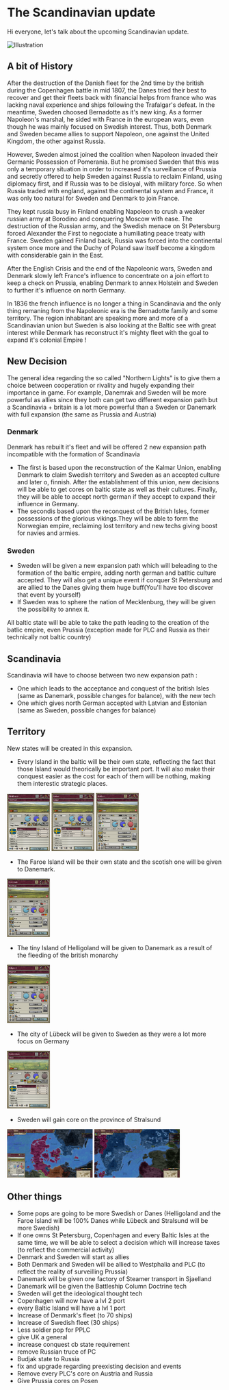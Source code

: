 # The Scandinavian update

Hi everyone, let's talk about the upcoming Scandinavian update. 

<img src="../picture_markdown/Scandi_1.png" alt="Illustration" width="400"/>

## A bit of History

After the destruction of the Danish fleet for the 2nd time by the british during the Copenhagen battle in mid 1807, the Danes tried their best to recover and get their fleets back with financial helps from france who was lacking naval experience and ships following the Trafalgar's defeat. In the meantime, Sweden choosed Bernadotte as it's new king. As a former Napoleon's marshal, he sided with France in the european wars, even though he was mainly focused on Swedish interest. Thus, both Denmark and Sweden became allies to support Napoleon, one against the United Kingdom, the other against Russia. 

However, Sweden almost joined the coalition when Napoleon invaded their Germanic Possession of Pomerania. But he promised Sweden that this was only a temporary situation in order to increased it's surveillance of Prussia and secretly offered to help Sweden against Russia to reclaim Finland, using diplomacy first, and if Russia was to be disloyal, with military force. So when Russia traded with england, against the continental system and France, it was only too natural for Sweden and Denmark to join France.

They kept russia busy in Finland enabling Napoleon to crush a weaker russian army at Borodino and conquering Moscow with ease. The destruction of the Russian army, and the Swedish menace on St Petersburg forced Alexander the First to negociate a humiliating peace treaty with France. Sweden gained Finland back, Russia was forced into the continental system once more and the Duchy of Poland saw itself become a kingdom with considerable gain in the East.

After the English Crisis and the end of the Napoleonic wars, Sweden and Denmark slowly left France's influence to concentrate on a join effort to keep a check on Prussia, enabling Denmark to annex Holstein and Sweden to further it's influence on north Germany.

In 1836 the french influence is no longer a thing in Scandinavia and the only thing remaning from the Napoleonic era is the Bernadotte  family and some territory. The region inhabitant are speaking more and more of a Scandinavian union but Sweden is also looking at the Baltic see with great interest while Denmark has reconstruct it's mighty fleet with the goal to expand it's colonial Empire !

## New Decision

The general idea regarding the so called "Northern Lights" is to give them a choice between cooperation or rivality and hugely expanding their importance in game. 
For example, Danemrak and Sweden will be more powerful as allies since they both can get two different expansion path but a Scandinavia + britain is a lot more powerful than a Sweden or Danemark with full expansion (the same as Prussia and Austria)

### Denmark

Denmark has rebuilt it's fleet and will be offered 2 new expansion path incompatible with the formation of Scandinavia

- The first is based upon the reconstruction of the Kalmar Union, enabling Denmark to claim Swedish territory and Sweden as an accepted culture and later o, finnish. After the establishment of this union, new decisions will be able to get cores on baltic state as well as their cultures. Finally, they will be able to accept north german if they accept to expand their influence in Germany.
- The secondis based upon the reconquest of the British Isles, former possessions of the glorious vikings.They will be able to form the Norwegian empire, reclaiming lost territory and new techs giving boost for navies and armies.

### Sweden
- Sweden will be given a new expansion path which will beleading to the formation of the baltic empire, adding north german and batltic culture accepted. They will also get a unique event if conquer St  Petersburg and are allied to the Danes giving them huge buff(You'll have too discover that event by yourself)
- If Sweden was to sphere the nation of Mecklenburg, they will be given the possibility to annex it.

All baltic state will be able to take the path leading to the creation of the batlic empire, even Prussia (exception made for PLC and Russia as their technically not baltic country)

## Scandinavia

Scandinavia will have to choose between two new expansion path : 
- One which leads to the acceptance and conquest of the british Isles (same as Danemark, possible changes for balance), with the new tech
- One which gives north German accepted with Latvian and Estonian (same as Sweden, possible changes for balance)


## Territory

New states will be created in this expansion. 
- Every Island in the baltic will be their own state, reflecting the fact that those Island would theorically be important port. It will also make their conquest easier as the cost for each of them will be nothing, making them interestic strategic places.

<img src="../picture_markdown/Dev_Scandi/Terr_1.png" alt="Illustration" width="100"/>
<img src="../picture_markdown/Dev_Scandi/Terr_2.png" alt="Illustration" width="100"/>
<img src="../picture_markdown/Dev_Scandi/Terr_3.png" alt="Illustration" width="100"/>

- The Faroe Island will be their own state and the scotish one will be given to Danemark.

<img src="../picture_markdown/Dev_Scandi/Terr_4.png" alt="Illustration" width="100"/>

- The tiny Island of Helligoland will be given to Danemark as a result of the fleeding of the british monarchy

<img src="../picture_markdown/Dev_Scandi/Terr_5.png" alt="Illustration" width="100"/>

- The city of Lübeck will be given to Sweden as they were a lot more focus on Germany

<img src="../picture_markdown/Dev_Scandi/Terr_6.png" alt="Illustration" width="100"/>

- Sweden will gain core on the province of Stralsund

<img src="../picture_markdown/Dev_Scandi/Den_1.png" alt="Illustration" width="200"/>

<img src="../picture_markdown/Dev_Scandi/Swe_1.png" alt="Illustration" width="200"/>

## Other things

- Some pops are going to be more Swedish or Danes (Helligoland and the Faroe Island will be 100% Danes while Lübeck and Stralsund will be more Swedish)
- If one owns St Petersburg, Copenhagen and every Baltic Isles at the same time, we will be able to select a decision which will increase taxes (to reflect the commercial activity)
- Denmark and Sweden will start as allies
- Both Denmark and Sweden will be allied to Westphalia and PLC (to reflect the reality of surveilling Prussia)
- Danemark will be given one factory of Steamer transport in Sjaelland
- Danemark will be given the Battleship Column Doctrine tech 
- Sweden will get the ideological thought tech
- Copenhagen will now have a lvl 2 port
- every Baltic Island will have a lvl 1 port
- Increase of Denmark's fleet (to 70 ships)
- Increase of Swedish fleet (30 ships)
- Less soldier pop for PPLC
- give UK a general
- increase conquest cb state requirement
- remove Russian truce of PC
- Budjak state to Russia
- fix and upgrade regarding preexisting decision and events
- Remove every PLC's core on Austria and Russia
- Give Prussia cores on Posen